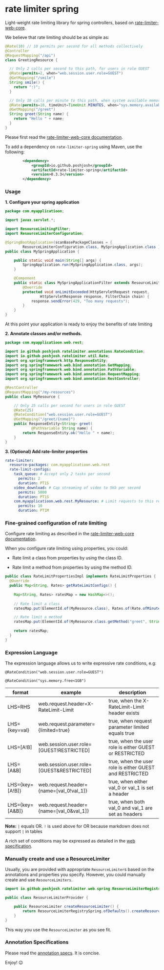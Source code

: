 # rate limiter spring

Light-weight rate limiting library for spring controllers, based on 
[rate-limiter-web-core](https://github.com/poshjosh/rate-limiter-web-core).

We believe that rate limiting should be as simple as:

```java
@Rate(10) // 10 permits per second for all methods collectively
@Controller
@RequestMapping("/api")
class GreetingResource {

  // Only 2 calls per second to this path, for users in role GUEST
  @Rate(permits=2, when="web.session.user.role=GUEST")
  @GetMapping("/smile")
  String smile() {
    return ":)";
  }

  // Only 10 calls per minute to this path, when system available memory < 1GB 
  @Rate(permits=10, timeUnit=TimeUnit.MINUTES, when="sys.memory.available<1gb")
  @GetMapping("/greet")
  String greet(String name) {
    return "Hello " + name;
  }
}
```

Please first read the [rate-limiter-web-core documentation](https://github.com/poshjosh/rate-limiter-web-core).

To add a dependency on `rate-limiter-spring` using Maven, use the following:

```xml
        <dependency>
            <groupId>io.github.poshjosh</groupId>
            <artifactId>rate-limiter-spring</artifactId>
            <version>0.3.3</version> 
        </dependency>
```

### Usage

__1. Configure your spring application__

```java
package com.myapplicatioon;

import javax.servlet.*;

import ResourceLimitingFilter;
import ResourceLimiterConfiguration;

@SpringBootApplication(scanBasePackageClasses = { 
        ResourceLimiterConfiguration.class, MySpringApplication.class }) 
public class MySpringApplication {

    public static void main(String[] args) {
        SpringApplication.run(MySpringApplication.class, args);
    }

    @Component 
    public static class MySpringApplicationFilter extends ResourceLimitingFilter {
        @Override 
        protected void onLimitExceeded(HttpServletRequest request,
                HttpServletResponse response, FilterChain chain) {
            response.sendError(429, "Too many requests");
        }
    }
}
```

At this point your application is ready to enjoy the benefits of rate limiting

__2. Annotate classes and/or methods.__

```java
package com.myapplicatioon.web.rest;

import io.github.poshjosh.ratelimiter.annotations.RateCondition;
import io.github.poshjosh.ratelimiter.util.Rate;
import org.springframework.http.ResponseEntity;
import org.springframework.web.bind.annotation.GetMapping;
import org.springframework.web.bind.annotation.PathVariable;
import org.springframework.web.bind.annotation.RequestMapping;
import org.springframework.web.bind.annotation.RestController;

@RestController 
@RequestMapping("/my-resources") 
public class MyResource {

    // Only 25 calls per second for users in role GUEST
    @Rate(25)
    @RateCondition("web.session.user.role=GUEST")
    @GetMapping("/greet/{name}") 
    public ResponseEntity<String> greet(
            @PathVariable String name) {
        return ResponseEntity.ok("Hello " + name);
    }
}
```

__3. (Optional) Add rate-limiter properties__

```yaml
rate-limiter:
  resource-packages: com.myapplicatioon.web.rest
  rate-limit-configs:
    task_queue: # Accept only 2 tasks per second 
      permits: 2
      duration: PT1S
    video_download: # Cap streaming of video to 5kb per second
      permits: 5000
      duration: PT1S
    com.myapplicatioon.web.rest.MyResource: # Limit requests to this resource to 10 per minute
      permits: 10
      duration: PT1M 
```

### Fine-grained configuration of rate limiting

Configure rate limiting as described in the [rate-limiter-web-core documentation](https://github.com/poshjosh/rate-limiter-web-core).

When you configure rate limiting using properties, you could:

- Rate limit a class from properties by using the class ID.

- Rate limit a method from properties by using the method ID.

```java
public class RateLimitPropertiesImpl implements RateLimitProperties {
  @Override
  public Map<String, Rates> getRateLimitConfigs() {
    
    Map<String, Rates> ratesMap = new HashMap<>();
    
    // Rate limit a class
    ratesMap.put(ElementId.of(MyResource.class), Rates.of(Rate.ofMinutes(10)));

    // Rate limit a method
    ratesMap.put(ElementId.of(MyResource.class.getMethod("greet", String.class)), Rates.of(Rate.ofMinutes(10)));
    
    return ratesMap;
  }
}
```

### Expression Language

The expression language allows us to write expressive rate conditions, e.g:

`@RateCondition("web.session.user.role=GUEST")`

`@RateCondition("sys.memory.free<1GB")`

format          | example                                  | description
----------------|------------------------------------------|------------
LHS=RHS         | web.request.header=X-RateLimit-Limit     | true, when the X-RateLimit-Limit header exists
LHS={key=val}   | web.request.parameter={limited=true}     | true, when request parameter limited equals true
LHS=[A!B]       | web.session.user.role=[GUEST!RESTRICTED] | true, when the user role is either GUEST or RESTRICTED
LHS=[A&B]       | web.session.user.role=[GUEST&RESTRICTED] | true, when the user role is either GUEST and RESTRICTED
LHS={key=[A!B]} | web.request.header={name=[val_0!val_1]}  | true, when either val_0 or val_1 is set a header
LHS={key=[A&B]} | web.request.header={name=[val_0&val_1]}  | true, when both val_0 and val_1 are set as headers

__Note:__ `|` equals OR. `!` is used above for OR because markdown does not support `|` in tables

A rich set of conditions may be expressed as detailed in the
[web specification](https://github.com/poshjosh/rate-limiter-web-core/blob/master/docs/RATE-CONDITION-EXPRESSION-LANGUAGE.md).

### Manually create and use a ResourceLimiter

Usually, you are provided with appropriate `ResourceLimiter`s based on the annotations 
and properties you specify. However, you could manually create and use `ResourceLimiters`.

```java
import io.github.poshjosh.ratelimiter.web.spring.ResourceLimiterRegistrySpring;

public class ResourceLimiterProvider {

    public ResourceLimiter createResourceLimiter() {
        return ResourceLimiterRegistrySpring.ofDefaults().createResourceLimiter();
    }
}
```
This way you use the `ResourceLimiter` as you see fit.

### Annotation Specifications

Please read the [annotation specs](https://github.com/poshjosh/rate-limiter-annotation/blob/main/docs/ANNOTATION_SPECS.md). It is concise.

Enjoy! :wink:
